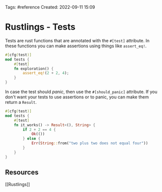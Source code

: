 Tags: #reference 
Created: 2022-09-11 15:09

# Rustlings - Tests
Tests are rust functions that are annotated with the `#[test]` attribute. In these functions you can make assertions using things like `assert_eq!`.

```rust
#[cfg(test)]
mod tests {
    #[test]
    fn exploration() {
        assert_eq!(2 + 2, 4);
    }
}
```

In case the test should *panic*, then use the `#[should_panic]` attribute. If you don't want your tests to use assertions or to panic, you can make them return a `Result`.

```rust
#[cfg(test)]
mod tests {
    #[test]
    fn it_works() -> Result<(), String> {
        if 2 + 2 == 4 {
            Ok(())
        } else {
            Err(String::from("two plus two does not equal four"))
        }
    }
}
```

## Resources
[[Rustlings]]